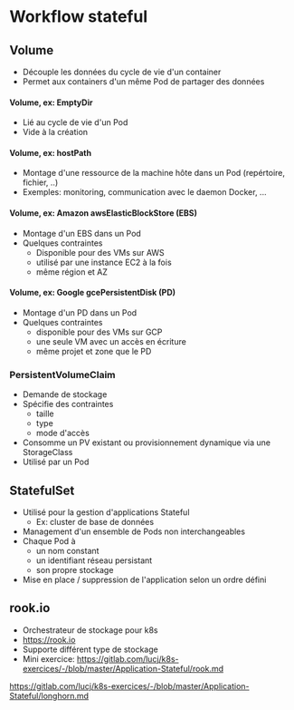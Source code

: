 # Workflow stateful 

## Volume 
* Découple les données du cycle de vie d'un container 
* Permet aux containers d'un même Pod de partager des données 

#### Volume, ex: EmptyDir
* Lié au cycle de vie d'un Pod
* Vide à la création

#### Volume, ex: hostPath
* Montage d'une ressource de la machine hôte dans un Pod (repértoire, fichier, ..)
* Exemples: monitoring, communication avec le daemon Docker, ...

#### Volume, ex: Amazon awsElasticBlockStore (EBS)
* Montage d'un EBS dans un Pod 
* Quelques contraintes 
    * Disponible pour des VMs sur AWS
    * utilisé par une instance EC2 à la fois
    * même région et AZ 



#### Volume, ex: Google gcePersistentDisk (PD)
* Montage d'un PD dans un Pod 
* Quelques contraintes 
    * disponible pour des VMs sur GCP
    * une seule VM avec un accès en écriture 
    * même projet et zone que le PD 

### PersistentVolumeClaim
* Demande de stockage 
* Spécifie des contraintes
    * taille
    *  type
    *  mode d'accès
*  Consomme un PV existant ou provisionnement dynamique via une StorageClass
*  Utilisé par un Pod 


## StatefulSet 
* Utilisé pour la gestion d'applications Stateful
    * Ex: cluster de base de données 
* Management d'un ensemble de Pods non interchangeables
* Chaque Pod à 
    * un nom constant 
    * un identifiant réseau persistant 
    * son propre stockage 
* Mise en place / suppression de l'application selon un ordre défini 

## rook.io
* Orchestrateur de stockage pour k8s
* https://rook.io
* Supporte différent type de stockage 
* Mini exercice: https://gitlab.com/lucj/k8s-exercices/-/blob/master/Application-Stateful/rook.md

https://gitlab.com/lucj/k8s-exercices/-/blob/master/Application-Stateful/longhorn.md